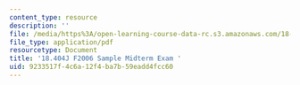 ```yaml
---
content_type: resource
description: ''
file: /media/https%3A/open-learning-course-data-rc.s3.amazonaws.com/18-404j-theory-of-computation-fall-2020/9233517f4c6a12f4ba7b59eadd4fcc60_MIT18_404f20_mid06.pdf
file_type: application/pdf
resourcetype: Document
title: '18.404J F2006 Sample Midterm Exam '
uid: 9233517f-4c6a-12f4-ba7b-59eadd4fcc60
---
```

